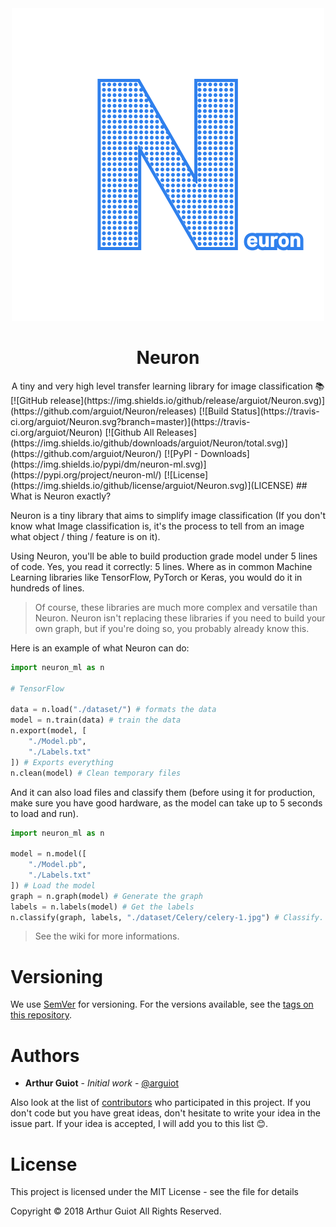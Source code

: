 <div align="center">
	<img width="500" height="500" src="assets/Neuron.png"/>
	<h1>Neuron</h1>
	A tiny and very high level transfer learning library for image classification 📚
</div>
[![GitHub release](https://img.shields.io/github/release/arguiot/Neuron.svg)](https://github.com/arguiot/Neuron/releases)
[![Build Status](https://travis-ci.org/arguiot/Neuron.svg?branch=master)](https://travis-ci.org/arguiot/Neuron)
[![Github All Releases](https://img.shields.io/github/downloads/arguiot/Neuron/total.svg)](https://github.com/arguiot/Neuron/)
[![PyPI - Downloads](https://img.shields.io/pypi/dm/neuron-ml.svg)](https://pypi.org/project/neuron-ml/)
[![License](https://img.shields.io/github/license/arguiot/Neuron.svg)](LICENSE)
## What is Neuron exactly?

Neuron is a tiny library that aims to simplify image classification (If you don't know what Image classification is, it's the process to tell from an image what object / thing / feature is on it).

Using Neuron, you'll be able to build production grade model under 5 lines of code. Yes, you read it correctly: 5 lines. Where as in common Machine Learning libraries like TensorFlow, PyTorch or Keras, you would do it in hundreds of lines.

> Of course, these libraries are much more complex and versatile than Neuron. Neuron isn't replacing these libraries if you need to build your own graph, but if you're doing so, you probably already know this.

Here is an example of what Neuron can do:
```py
import neuron_ml as n

# TensorFlow

data = n.load("./dataset/") # formats the data
model = n.train(data) # train the data
n.export(model, [
	"./Model.pb",
	"./Labels.txt"
]) # Exports everything
n.clean(model) # Clean temporary files
```

And it can also load files and classify them (before using it for production, make sure you have good hardware, as the model can take up to 5 seconds to load and run).

```py
import neuron_ml as n

model = n.model([
	"./Model.pb",
	"./Labels.txt"
]) # Load the model
graph = n.graph(model) # Generate the graph
labels = n.labels(model) # Get the labels
n.classify(graph, labels, "./dataset/Celery/celery-1.jpg") # Classify. Will return a result object
```

> See the wiki for more informations.

# Versioning

We use [SemVer](http://semver.org/) for versioning. For the versions available, see the [tags on this repository](https://github.com/arguiot/Neuron/tags).

# Authors

- **Arthur Guiot** - _Initial work_ - [@arguiot](https://github.com/arguiot)

Also look at the list of [contributors](https://github.com/arguiot/Neuron/contributors) who participated in this project. If you don't code but you have great ideas, don't hesitate to write your idea in the issue part. If your idea is accepted, I will add you to this list 😊.

# License

This project is licensed under the MIT License - see the <LICENSE> file for details

Copyright © 2018 Arthur Guiot All Rights Reserved.

